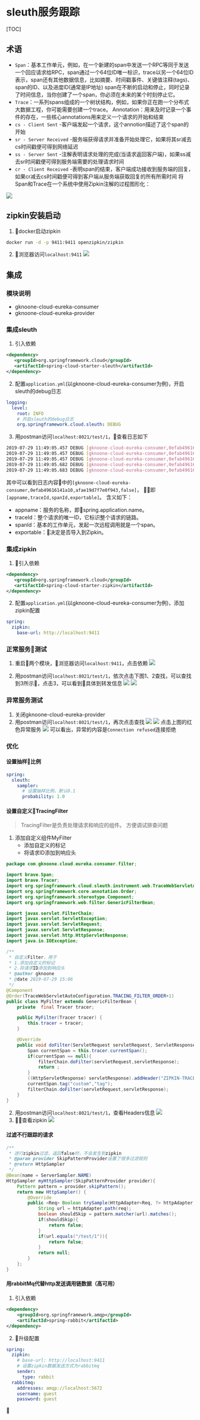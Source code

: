 # sleuth服务跟踪

[TOC]

## 术语
- `Span`：基本工作单元，例如，在一个新建的span中发送一个RPC等同于发送一个回应请求给RPC，span通过一个64位ID唯一标识，trace以另一个64位ID表示，span还有其他数据信息，比如摘要、时间戳事件、关键值注释(tags)、span的ID、以及进度ID(通常是IP地址)
span在不断的启动和停止，同时记录了时间信息，当你创建了一个span，你必须在未来的某个时刻停止它。
- `Trace`：一系列spans组成的一个树状结构，例如，如果你正在跑一个分布式大数据工程，你可能需要创建一个trace。
Annotation：用来及时记录一个事件的存在，一些核心annotations用来定义一个请求的开始和结束
- `cs - Client Sent` -客户端发起一个请求，这个annotion描述了这个span的开始
- `sr - Server Received` -服务端获得请求并准备开始处理它，如果将其sr减去cs时间戳便可得到网络延迟
- `ss - Server Sent` -注解表明请求处理的完成(当请求返回客户端)，如果ss减去sr时间戳便可得到服务端需要的处理请求时间
- `cr - Client Received` -表明span的结束，客户端成功接收到服务端的回复，如果cr减去cs时间戳便可得到客户端从服务端获取回复的所有所需时间
将Span和Trace在一个系统中使用Zipkin注解的过程图形化：

![](assets/markdown-img-paste-2019072914075307.png)

## zipkin安装启动
1. docker启动zipkin
```bash
docker run -d -p 9411:9411 openzipkin/zipkin
```
2. 浏览器访问`localhost:9411`
![](assets/markdown-img-paste-20190729103500959.png)
## 集成
### 模块说明
- gknoone-cloud-eureka-consumer
- gknoone-cloud-eureka-provider
### 集成sleuth
1. 引入依赖
```xml
<dependency>
   <groupId>org.springframework.cloud</groupId>
   <artifactId>spring-cloud-starter-sleuth</artifactId>
</dependency>
```
2. 配置`application.yml`(以gknoone-cloud-eureka-consumer为例)，开启sleuth的debug日志
```yml
logging:
  level:
    root: INFO
    # 开启sleuth的debug日志
    org.springframework.cloud.sleuth: DEBUG
```
3. 用postman访问`localhost:8021/test/1`，查看日志如下
```bash
2019-07-29 11:49:05.457 DEBUG [gknoone-cloud-eureka-consumer,0efab49616141a10,afae19d7f7e0f943,false] 20103 --- [reka-provider-2] c.s.i.w.c.f.TraceLoadBalancerFeignClient : Before send
2019-07-29 11:49:05.457 DEBUG [gknoone-cloud-eureka-consumer,0efab49616141a10,afae19d7f7e0f943,false] 20103 --- [reka-provider-2] o.s.c.s.i.w.c.f.LazyTracingFeignClient   : Sending a request via tracing feign client [org.springframework.cloud.sleuth.instrument.web.client.feign.TracingFeignClient@785845fd] and the delegate [feign.Client$Default@d2a0ea1]
2019-07-29 11:49:05.457 DEBUG [gknoone-cloud-eureka-consumer,0efab49616141a10,afae19d7f7e0f943,false] 20103 --- [reka-provider-2] o.s.c.s.i.w.c.feign.TracingFeignClient   : Handled send of NoopSpan(0efab49616141a10/02bada8c807e0ef4)
2019-07-29 11:49:05.682 DEBUG [gknoone-cloud-eureka-consumer,0efab49616141a10,afae19d7f7e0f943,false] 20103 --- [reka-provider-2] o.s.c.s.i.w.c.feign.TracingFeignClient   : Handled receive of NoopSpan(0efab49616141a10/02bada8c807e0ef4)
2019-07-29 11:49:05.683 DEBUG [gknoone-cloud-eureka-consumer,0efab49616141a10,afae19d7f7e0f943,false] 20103 --- [reka-provider-2] c.s.i.w.c.f.TraceLoadBalancerFeignClient : After receive
```

其中可以看到日志内容中的`[gknoone-cloud-eureka-consumer,0efab49616141a10,afae19d7f7e0f943,false]`，
即`[appname,traceId,spanId,exportable]`。
含义如下：

- appname：服务的名称，即spring.application.name。
- traceId：整个请求的唯一ID，它标识整个请求的链路。
- spanId：基本的工作单元，发起一次远程调用就是一个span。
- exportable：决定是否导入到Zipkin。
### 集成zipkin
1. 引入依赖
```xml
<dependency>
   <groupId>org.springframework.cloud</groupId>
   <artifactId>spring-cloud-starter-zipkin</artifactId>
</dependency>
```
2. 配置`application.yml`(以gknoone-cloud-eureka-consumer为例)，添加zipkin配置
```yml
spring:
  zipkin:
    base-url: http://localhost:9411
```
### 正常服务测试
1. 重启两个模块，浏览器访问`localhost:9411`，点击依赖
![](assets/markdown-img-paste-20190729144550787.png)

2. 用postman访问`localhost:8021/test/1`，依次点击下图1、2查找，可以查找到3所示，点击3，可以看到具体到转发信息
![](assets/markdown-img-paste-20190729144942243.png)
![](assets/markdown-img-paste-2019072914523213.png)

### 异常服务测试
1. 关闭gknoone-cloud-eureka-provider
2. 用postman访问`localhost:8021/test/1`，再次点击查找
![](assets/markdown-img-paste-20190729145906751.png)
![](assets/markdown-img-paste-20190729145945316.png)
点击上图的红色异常服务
![](assets/markdown-img-paste-20190729150030257.png)
可以看出，异常的内容是`Connection refused`连接拒绝

### 优化
#### 设置抽样比例
```yml
spring:
  sleuth:
    sampler:
      # 设置抽样比例，默认0.1
      probability: 1.0
```

#### 设置自定义TracingFilter
> TracingFilter是负责处理请求和响应的组件。
> 方便调试排查问题
1. 添加自定义组件MyFilter
    - 添加自定义的标记
    - 将请求ID添加到响应头
```java
package com.gknoone.cloud.eureka.consumer.filter;

import brave.Span;
import brave.Tracer;
import org.springframework.cloud.sleuth.instrument.web.TraceWebServletAutoConfiguration;
import org.springframework.core.annotation.Order;
import org.springframework.stereotype.Component;
import org.springframework.web.filter.GenericFilterBean;

import javax.servlet.FilterChain;
import javax.servlet.ServletException;
import javax.servlet.ServletRequest;
import javax.servlet.ServletResponse;
import javax.servlet.http.HttpServletResponse;
import java.io.IOException;

/**
 * 自定义Filter，用于
 * 1.添加自定义的标记
 * 2.将请求ID添加到响应头
 * @author gknoone
 * @date 2019-07-29 15:06
 */
@Component
@Order(TraceWebServletAutoConfiguration.TRACING_FILTER_ORDER+1)
public class MyFilter extends GenericFilterBean {
    private  final Tracer tracer;

    public MyFilter(Tracer tracer) {
        this.tracer = tracer;
    }

    @Override
    public void doFilter(ServletRequest servletRequest, ServletResponse servletResponse, FilterChain filterChain) throws IOException, ServletException {
        Span currentSpan = this.tracer.currentSpan();
        if(currentSpan == null){
            filterChain.doFilter(servletRequest,servletResponse);
            return ;
        }
        ((HttpServletResponse) servletResponse).addHeader("ZIPKIN-TRACE-ID",currentSpan.context().traceIdString());
        currentSpan.tag("custom","tag");
        filterChain.doFilter(servletRequest,servletResponse);
    }
}
```
2. 用postman访问`localhost:8021/test/1`，查看Headers信息
![](assets/markdown-img-paste-20190729151515652.png)
3. 查看zipkin
![](assets/markdown-img-paste-20190729151605240.png)

#### 过滤不行跟踪的请求
```java
/**
 * 进行zipkin过滤，返回false时，不会发生到zipkin
 * @param provider SkipPatternProvider设置了很多过滤规则
 * @return HttpSampler
 */
@Bean(name = ServerSampler.NAME)
HttpSampler myHttpSampler(SkipPatternProvider provider){
    Pattern pattern = provider.skipPattern();
    return new HttpSampler() {
        @Override
        public <Req> Boolean trySample(HttpAdapter<Req, ?> httpAdapter, Req req) {
            String url = httpAdapter.path(req);
            boolean shouldSkip = pattern.matcher(url).matches();
            if(shouldSkip){
                return false;
            }
            if(url.equals("/test/1")){
                return false;
            }
            return null;
        }
    };
}
```
#### 用rabbitMq代替http发送调用链数据（高可用）
1. 引入依赖
```xml
<dependency>
    <groupId>org.springframework.amqp</groupId>
    <artifactId>spring-rabbit</artifactId>
</dependency>
```
2. 升级配置
```yml
spring:
  zipkin:
    # base-url: http://localhost:9411
    # 设置zipkin数据发送方式为rabbitmq
    sender:
      type: rabbit
  rabbitmq:
    addresses: amqp://localhost:5672
    username: guest
    password: guest
```
